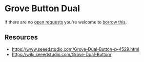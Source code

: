 # Grove Button Dual
If there are no [open requests](../../../../issues?q=is%3Aissue+is%3Aopen+%22Grove+Button+Dual%22) you're welcome to [borrow this](../../../../issues/new?title=Borrow+request+for+Grove+Button+Dual&body=1+piece+of+%5Bthis%5D%28..%2Fblob%2Fmain%2F.%2FHardware%2FSensors%2FGrove_Button_Dual.md%29+for+~2+weeks.).

## Resources
- https://www.seeedstudio.com/Grove-Dual-Button-p-4529.html
- https://wiki.seeedstudio.com/Grove-Dual-Button/
